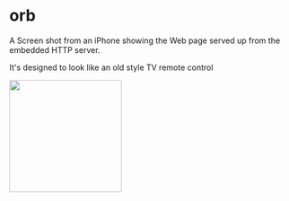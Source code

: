 # orb

A Screen shot from an iPhone showing the Web page served up from the embedded HTTP server.

It's designed to look like an old style TV remote control 

<img src="https://user-images.githubusercontent.com/2019989/41035960-b4d279c0-69d1-11e8-82b0-8630fc84b622.jpg" width=200>
